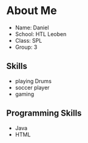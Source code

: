 # About Me
* Name: Daniel
* School: HTL Leoben
* Class: SPL
* Group: 3

## Skills
* playing Drums
* soccer player
* gaming

## Programming Skills
* Java
* HTML
